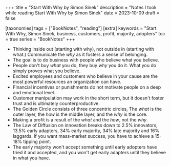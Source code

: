 +++
title = "Start With Why by Simon Sinek"
description = "Notes I took while reading Start With Why by Simon Sinek"
date = 2023-10-09
draft = false

[taxonomies]
tags = ["BookNotes", "reading"]
[extra]
keywords = "Start With Why, Simon Sinek, business, customers, profit, majority, adopters"
toc = true
series = "BookNotes"
+++

* Thinking inside out (starting with why), not outside in (starting with what.) Communicate the *why* as it fosters a sense of belonging.
* The goal is to do business with people who believe what you believe.
* People don't buy *what* you do, they buy *why* you do it. What you do simply proves what you believe.
* Excited employees and customers who believe in your cause are the most powerful resources an organization can have.
* Financial incentives or punishments do not motivate people on a deep and emotional level.
* Customer manipulation may work in the short term, but it doesn't foster trust and is ultimately counterproductive.
* The Golden Circle consists of three concentric circles, The *what* is the outer layer, the *how* is the middle layer, and the *why* is the core.
* Making a profit is a result of the *what* and the *how*, not the *why*.
* The Law of Diffusion on innovation breaks down to 2.5% innovators, 13.5% early adapters, 34% early majority, 34% late majority and 16% laggards. If you want mass-market success, you have to achieve a 15-18% tipping point.
* The early majority won't accept something until early adopters have tried it and accepted, and you won't get early adapters until they believe in what you have.
